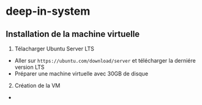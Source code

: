 # deep-in-system

## Installation de la machine virtuelle
1) Télacharger Ubuntu Server LTS
- Aller sur ```https://ubuntu.com/download/server``` et télécharger la derniére version LTS
- Préparer une machine virtuelle avec 30GB de disque

2) Création de la VM
- 